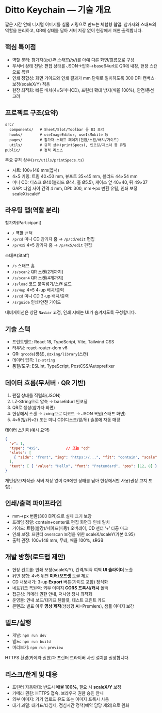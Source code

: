 # Ditto Keychain — 기술 개요

짧은 시간 안에 디지털 이미지를 실물 키링으로 만드는 체험형 웹앱. 참가자와 스태프의 역할을 분리하고, QR에 상태를 담아 서버 저장 없이 현장에서 재현·출력합니다.

## 핵심 특이점

- 역할 분리: 참가자(/p/*)와 스태프(/s/*)를 아예 다른 화면/흐름으로 구성
- 무서버 상태 전달: 편집 상태를 JSON→압축→base64url로 QR에 내장, 현장 스캔으로 복원
- 인쇄 정합성: 화면 가이드와 인쇄 결과가 mm 단위로 일치하도록 300 DPI 캔버스·보정(scaleX/Y) 적용
- 현장 최적화: 빠른 배치(4×5/미니CD), 프린터 확대 방지(배율 100%), 안전/동선 고려

## 프로젝트 구조(요약)

```
src/
  components/   # Sheet/Slot/Toolbar 등 UI 조각
  hooks/        # useImageEditor, useIsMobile 등
  pages/        # 참가자·스태프 페이지(편집/스캔/배치/가이드)
  utils/        # 규격 상수(printSpecs), 인코딩/제스처 등 유틸
public/         # 정적 리소스
```

주요 규격 상수(`src/utils/printSpecs.ts`)

- 시트: 100×148 mm(엽서)
- 4×5 키링: 트림 40×50 mm, 뷰포트 35×45 mm, 블리드 44×54 mm
- 미니 CD: 디스크 Ø40(블리드 Ø44, 홀 Ø5.5), 케이스 앞 40×40, 뒤 49×37
- GAP: 타일 사이 간격 4 mm, DPI: 300, mm→px 변환 유틸, 인쇄 보정 scaleX/scaleY

## 라우팅 맵(역할 분리)

참가자(Participant)

- `/` 역할 선택
- `/p/cd` 미니 CD 참가자 홈 → `/p/cd/edit` 편집
- `/p/4x5` 4×5 참가자 홈 → `/p/4x5/edit` 편집

스태프(Staff)

- `/s` 스태프 홈
- `/s/scan2` QR 스캔(2개까지)
- `/s/scan4` QR 스캔(4개까지)
- `/s/load` 코드 붙여넣기/스캔 로드
- `/s/4up` 4×5 4-up 배치/출력
- `/s/cd` 미니 CD 3-up 배치/출력
- `/s/guide` 인쇄/안전 가이드

내비게이션은 상단 `Navbar` 고정, 인쇄 시에는 UI가 숨겨지도록 구성합니다.

## 기술 스택

- 프런트엔드: React 18, TypeScript, Vite, Tailwind CSS
- 라우팅: react-router-dom v6
- QR: `qrcode`(생성), `@zxing/library`(스캔)
- 데이터 압축: `lz-string`
- 품질/도구: ESLint, TypeScript, PostCSS/Autoprefixer

## 데이터 흐름(무서버 · QR 기반)

1) 편집 상태를 직렬화(JSON)
2) LZ-String으로 압축 → base64url 인코딩
3) QR로 생성(참가자 화면)
4) 현장에서 스캔 → zxing으로 디코드 → JSON 복원(스태프 화면)
5) 4×5(앞/뒤×2) 또는 미니 CD(디스크/앞/뒤) 슬롯에 자동 매핑

데이터 스키마(예시 요약)

```json
{
  "v": 1,
  "type": "4x5",            // 또는 "cd"
  "slots": [
    { "side": "front", "img": "https://...", "fit": "contain", "scale": 1.0, "rotate": 0, "tx": [0, 0] }
  ],
  "text": [ { "value": "Hello", "font": "Pretendard", "pos": [12, 8] } ]
}
```

개인정보/저작권: 서버 저장 없이 QR에만 상태를 담아 현장에서만 사용(권장 고지 포함).

## 인쇄/출력 파이프라인

- mm→px 변환(300 DPI)으로 실제 크기 보장
- 프레임 정렬: contain+center로 편집 화면과 인쇄 일치
- 가이드: 트림(빨강)/세이프(파랑) 오버레이, CD 센터 ‘+’ 타공 마크
- 인쇄 보정: 프린터 overscan 보정을 위한 scaleX/scaleY(기본 0.95)
- 출력 권장: 100×148 mm, 무테, 배율 100%, sRGB

## 개발 방향(로드맵 제안)

- 현장 컨트롤: 인쇄 보정(scaleX/Y), 간격/외곽 여백 **UI 슬라이더** 노출
- 뒤면 정합: 4×5 뒤면 **미러/오프셋** 토글 제공
- CD 내보내기: 3-up **Export** 버튼(가이드 포함) 정식화
- 네트워크 복원력: 외부 이미지 **CORS 프록시/캐시** 폴백
- 접근성: 카메라 권한 안내, 저사양 장치 최적화
- 운영물: 안내 보드/대기표 템플릿, 테스트 프린트 카드
- 콘텐츠: 발표 이후 **영상 제작**(생성형 AI+Premiere), 샘플 이미지 보강

## 빌드/실행

- 개발: `npm run dev`
- 빌드: `npm run build`
- 미리보기: `npm run preview`

HTTPS 환경(카메라 권한)과 프린터 드라이버 사전 설치를 권장합니다.

## 리스크/한계 및 대응

- 프린터 자동확대: 반드시 **배율 100%**, 필요 시 **scaleX/Y** 보정
- 카메라 권한: HTTPS 접속, 브라우저 권한 승인 안내
- 외부 이미지: 기기 업로드 유도 또는 이미지 프록시 사용
- 대기 과밀: 대기표/타임제, 점심시간 정책(예약 담당 제외)으로 완화
